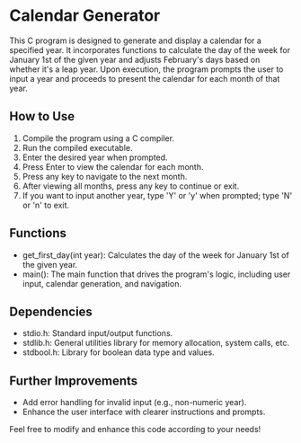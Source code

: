 # Calendar Generator

This C program is designed to generate and display a calendar for a specified year. It incorporates functions to calculate the day of the week for January 1st of the given year and adjusts February's days based on whether it's a leap year. Upon execution, the program prompts the user to input a year and proceeds to present the calendar for each month of that year.

## How to Use

1. Compile the program using a C compiler.
2. Run the compiled executable.
3. Enter the desired year when prompted.
4. Press Enter to view the calendar for each month.
5. Press any key to navigate to the next month.
6. After viewing all months, press any key to continue or exit.
7. If you want to input another year, type 'Y' or 'y' when prompted; type 'N' or 'n' to exit.

## Functions

- get_first_day(int year): Calculates the day of the week for January 1st of the given year.
- main(): The main function that drives the program's logic, including user input, calendar generation, and navigation.

## Dependencies

- stdio.h: Standard input/output functions.
- stdlib.h: General utilities library for memory allocation, system calls, etc.
- stdbool.h: Library for boolean data type and values.

## Further Improvements

- Add error handling for invalid input (e.g., non-numeric year).
- Enhance the user interface with clearer instructions and prompts.

Feel free to modify and enhance this code according to your needs!